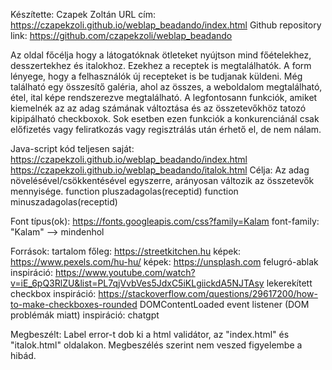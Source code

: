 Készítette: Czapek Zoltán
URL cím: https://czapekzoli.github.io/weblap_beadando/index.html
Github repository link: https://github.com/czapekzoli/weblap_beadando


Az oldal főcélja hogy a látogatóknak ötleteket nyújtson mind főételekhez, desszertekhez és italokhoz. Ezekhez a receptek is megtalálhatók. A form lényege, hogy a felhasználók új recepteket is be tudjanak küldeni. Még található egy összesítő galéria, ahol az összes, a weboldalom megtalálható, étel, ital képe rendszerezve megtalálható. A legfontosann funkciók, amiket kiemelnék az az adag számának változtása és az összetevőkhöz tatozó kipipálható checkboxok. Sok esetben ezen funkciók a konkurenciánál csak előfizetés vagy feliratkozás vagy regisztrálás után érhető el, de nem nálam.


Java-script kód teljesen saját: 
https://czapekzoli.github.io/weblap_beadando/index.html
https://czapekzoli.github.io/weblap_beadando/italok.html
Célja: Az adag növelésével/csökkentésével egyszerre, arányosan változik az összetevők mennyisége. 
function pluszadagolas(receptid)
function minuszadagolas(receptid)


Font típus(ok):
https://fonts.googleapis.com/css?family=Kalam
font-family: "Kalam" --> mindenhol


Források:
tartalom főleg: https://streetkitchen.hu
képek: https://www.pexels.com/hu-hu/
képek: https://unsplash.com
felugró-ablak inspiráció: https://www.youtube.com/watch?v=iE_6pQ3RlZU&list=PL7qjVvbVes5JdxC5iKLgiickdA5NJTAsy
lekerekített checkbox inspiráció: https://stackoverflow.com/questions/29617200/how-to-make-checkboxes-rounded
DOMContentLoaded event listener (DOM problémák miatt) inspiráció: chatgpt

Megbeszélt:
Label error-t dob ki a html validátor, az "index.html" és "italok.html" oldalakon. Megbeszélés szerint nem veszed figyelembe a hibád.